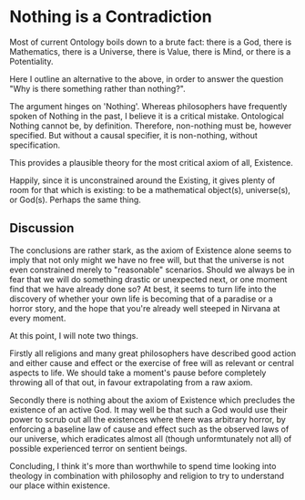 # Nothing is a Contradiction

Most of current Ontology boils down to a brute fact: there is a God, there is Mathematics, there is a Universe, there is Value, there is Mind, or there is a Potentiality.

Here I outline an alternative to the above, in order to answer the question "Why is there something rather than nothing?".

The argument hinges on 'Nothing'. Whereas philosophers have frequently spoken of Nothing in the past, I believe it is a critical mistake. Ontological Nothing cannot be, by definition. Therefore, non-nothing must be, however specified. But without a causal specifier, it is non-nothing, without specification.

This provides a plausible theory for the most critical axiom of all, Existence.

Happily, since it is unconstrained around the Existing, it gives plenty of room for that which is existing: to be a mathematical object(s), universe(s), or God(s). Perhaps the same thing.

## Discussion

The conclusions are rather stark, as the axiom of Existence alone seems to imply that not only might we have no free will, but that the universe is not even constrained merely to "reasonable" scenarios. Should we always be in fear that we will do something drastic or unexpected next, or one moment find that we have already done so? At best, it seems to turn life into the discovery of whether your own life is becoming that of a paradise or a horror story, and the hope that you're already well steeped in Nirvana at every moment.

At this point, I will note two things.

Firstly all religions and many great philosophers have described good action and either cause and effect or the exercise of free will as relevant or central aspects to life. We should take a moment's pause before completely throwing all of that out, in favour extrapolating from a raw axiom.

Secondly there is nothing about the axiom of Existence which precludes the existence of an active God. It may well be that such a God would use their power to scrub out all the existences where there was arbitrary horror, by enforcing a baseline law of cause and effect such as the observed laws of our universe, which eradicates almost all (though unformtunately not all) of possible experienced terror on sentient beings.

Concluding, I think it's more than worthwhile to spend time looking into theology in combination with philosophy and religion to try to understand our place within existence.
